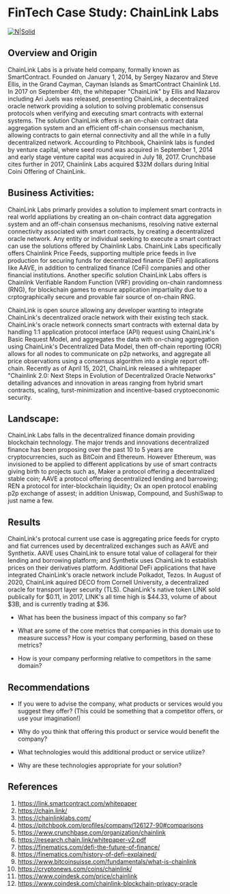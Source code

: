 # FinTech Case Study: ChainLink Labs

[![N|Solid](https://image.pitchbook.com/4CNaP6OQRsD1gGy3nWbPwHpKOLJ1606143213607_200x200)](https://nodesource.com/products/nsolid)

## Overview and Origin

ChainLink Labs is a private held company, formally known as SmartContract. Founded on January 1, 2014, by Sergey Nazarov and Steve Ellis, in the Grand Cayman, Cayman Islands as SmartContract Chainlink Ltd. In 2017 on September 4th, the whitepaper "ChainLink" by Ellis and Nazarov including Ari Juels was released, presenting ChainLink, a decentralized oracle network providing a solution to solving problematic consensus protocols when verifying and executing smart contracts with external systems. The solution ChainLink offers is an on-chain contract data aggregation system and an efficient off-chain consensus mechanism, allowing contracts to gain eternal connectivity and all the while in a fully decentralized network. Accourding to Pitchbook, Chainlink labs is funded by venture capital, where seed round was acquired in September 1, 2014 and early stage venture capital was acquired in July 18, 2017. Crunchbase cites further in 2017, Chainlink Labs acquired $32M dollars during Initial Coini Offering of ChainLink.

## Business Activities:

ChainLink Labs primarly provides a solution to implement smart contracts in real world appliations by creating an on-chain contract data aggregation system and an off-chain consensus mechanisms, resolving native external connectivity associated with smart contracts, by creating a decentralized oracle network. Any entity or individual seeking to execute a smart contract can use the solutions offered by Chainlink Labs. ChainLink Labs specifically offers Chainlink Price Feeds, supporting multiple price feeds in live production for securing funds for decentralized finance (DeFi) applications like AAVE, in addition to centralized finance (CeFi) companies and other financial institutions. Another specific solution ChainLink Labs offers is Chainlink Verifiable Random Function (VRF) providing on-chain randomness (RNG), for blockchain games to ensure application impartiality due to a crptographically secure and provable fair source of on-chain RNG. 

ChainLink is open source allowing any developer wanting to integrate ChainLink's decentralized oracle network with their existing tech stack. ChainLink's oracle network connects smart contracts with external data by handling 1:1 application protocol interface (API) request using ChainLink's Basic Request Model, and aggregates the data with on-chaing aggregation using ChainLink's Decentralized Data Model, then off-chain reporting (OCR) allows for all nodes to communicate on p2p networks, and aggregate all price observations using a consensus algorithm into a single report off-chain. Recently as of April 15, 2021, ChainLink released a whitepaper "Chainlink 2.0: Next Steps in Evolution of Decentralized Oracle Networks" detailing advances and innovation in areas ranging from hybrid smart contracts, scaling, turst-minimization and incentive-based cryptoeconomic security.


## Landscape:

ChainLink Labs falls in the decentralized finance domain providing blockchain technology. The major trends and innovations decentralized finance has been proposing over the past 10 to 5 years are cryptocurrencies, such as BitCoin and Ethereum. However Ethereum, was invisioned to be applied to different applications by use of smart contracts giving birth to projects such as, Maker a protocol offering a decentralized stable coin; AAVE a protocol offering decentralized lending and barrowing; REN a protocol for inter-blockchain liquidity; Ox an open protocol enabling p2p exchange of assest; in addition Uniswap, Compound, and SushiSwap to just name a few. 

## Results

ChainLink's protocal current use case is aggregating price feeds for crypto and fiat currences used by decentralized exchanges such as AAVE and Synthetix. AAVE uses ChainLink to ensure total value of collageral for their lending and borrowing platform; and Synthetix uses ChainLink to establish prices on their derivatives platform. Additional DeFi applications that have integrated ChainLink's oracle network include Polkadot, Tezos. In August of 2020, ChainLink aquired DECO from Cornell University, a decentralized oracle for transport layer security (TLS). ChainLink's native token LINK sold publically for $0.11, in 2017, LINK's all time high is $44.33, volume of about $3B, and is currently trading at $36. 


* What has been the business impact of this company so far?

* What are some of the core metrics that companies in this domain use to measure success? How is your company performing, based on these metrics?

* How is your company performing relative to competitors in the same domain?


## Recommendations

* If you were to advise the company, what products or services would you suggest they offer? (This could be something that a competitor offers, or use your imagination!)

* Why do you think that offering this product or service would benefit the company?

* What technologies would this additional product or service utilize?

* Why are these technologies appropriate for your solution?

## References

1) https://link.smartcontract.com/whitepaper
2) https://chain.link/
3) https://chainlinklabs.com/
4) https://pitchbook.com/profiles/company/126127-90#comparisons
5) https://www.crunchbase.com/organization/chainlink
6) https://research.chain.link/whitepaper-v2.pdf
7) https://finematics.com/defi-the-future-of-finance/
8) https://finematics.com/history-of-defi-explained/
9) https://www.bitcoinsuisse.com/fundamentals/what-is-chainlink
10) https://cryptonews.com/coins/chainlink/
11) https://www.coindesk.com/price/chainlink
12) https://www.coindesk.com/chainlink-blockchain-privacy-oracle
